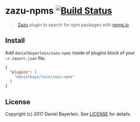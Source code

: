 # zazu-npms [![Build Status](https://travis-ci.org/danielbayerlein/zazu-npms.svg?branch=master)](https://travis-ci.org/danielbayerlein/zazu-npms)

> [Zazu](https://github.com/tinytacoteam/zazu) plugin to search for npm packages with [npms.io](https://npms.io/)

## Install

Add `danielbayerlein/zazu-npms` inside of plugins block of your `~/.zazurc.json` file.

```json
{
  "plugins": [
    "danielbayerlein/zazu-npms"
  ]
}
```

## License

Copyright (c) 2017 Daniel Bayerlein. See [LICENSE](./LICENSE.md) for details.
